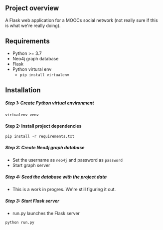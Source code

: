 ## Project overview

A Flask web application for a MOOCs social network (not really sure
if this is what we're really doing).

## Requirements

* Python >= 3.7
* Neo4j graph database
* Flask
* Python virtural env
  * ```pip install virtualenv```

## Installation

##### Step 1: Create Python virtual environment

```
virtualenv venv
```

#### Step 2: Install project dependencies
```
pip install -r requirements.txt
```

##### Step 3: Create Neo4j graph database
* Set the username as `neo4j` and password as `password`
* Start graph server

##### Step 4: Seed the database with the project data
* This is a work in progres. We're still figuring it out.

##### Step 3: Start Flask server
* run.py launches the Flask server

```
python run.py
```
